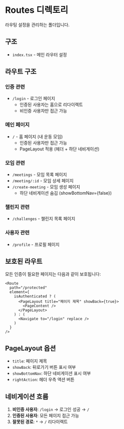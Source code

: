 # Routes 디렉토리

라우팅 설정을 관리하는 폴더입니다.

## 구조

- `index.tsx` - 메인 라우터 설정

## 라우트 구조

### 인증 관련

- `/login` - 로그인 페이지
  - 인증된 사용자는 홈으로 리다이렉트
  - 비인증 사용자만 접근 가능

### 메인 페이지

- `/` - 홈 페이지 (내 운동 모임)
  - 인증된 사용자만 접근 가능
  - PageLayout 적용 (헤더 + 하단 네비게이션)

### 모임 관련

- `/meetings` - 모임 목록 페이지
- `/meeting/:id` - 모임 상세 페이지
- `/create-meeting` - 모임 생성 페이지
  - 하단 네비게이션 숨김 (showBottomNav={false})

### 챌린지 관련

- `/challenges` - 챌린지 목록 페이지

### 사용자 관련

- `/profile` - 프로필 페이지

## 보호된 라우트

모든 인증이 필요한 페이지는 다음과 같이 보호됩니다:

```tsx
<Route
  path="/protected"
  element={
    isAuthenticated ? (
      <PageLayout title="페이지 제목" showBack={true}>
        <PageContent />
      </PageLayout>
    ) : (
      <Navigate to="/login" replace />
    )
  }
/>
```

## PageLayout 옵션

- `title`: 페이지 제목
- `showBack`: 뒤로가기 버튼 표시 여부
- `showBottomNav`: 하단 네비게이션 표시 여부
- `rightAction`: 헤더 우측 액션 버튼

## 네비게이션 흐름

1. **비인증 사용자**: `/login` → 로그인 성공 → `/`
2. **인증된 사용자**: 모든 페이지 접근 가능
3. **잘못된 경로**: `*` → `/` 리다이렉트
